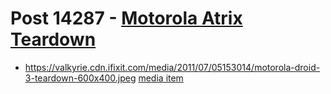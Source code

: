 # Post 14287 - [Motorola Atrix Teardown](https://www.ifixit.com/News/14287/motorola-atrix-teardown)

- https://valkyrie.cdn.ifixit.com/media/2011/07/05153014/motorola-droid-3-teardown-600x400.jpeg [media item](media-28455.md)